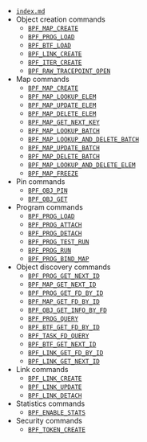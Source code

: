 * [`index.md`](index.md)
* Object creation commands
  * [`BPF_MAP_CREATE`](BPF_MAP_CREATE.md)
  * [`BPF_PROG_LOAD`](BPF_PROG_LOAD.md)
  * [`BPF_BTF_LOAD`](BPF_BTF_LOAD.md)
  * [`BPF_LINK_CREATE`](BPF_LINK_CREATE.md)
  * [`BPF_ITER_CREATE`](BPF_ITER_CREATE.md)
  * [`BPF_RAW_TRACEPOINT_OPEN`](BPF_RAW_TRACEPOINT_OPEN.md)
* Map commands
  * [`BPF_MAP_CREATE`](BPF_MAP_CREATE.md)
  * [`BPF_MAP_LOOKUP_ELEM`](BPF_MAP_LOOKUP_ELEM.md)
  * [`BPF_MAP_UPDATE_ELEM`](BPF_MAP_UPDATE_ELEM.md)
  * [`BPF_MAP_DELETE_ELEM`](BPF_MAP_DELETE_ELEM.md)
  * [`BPF_MAP_GET_NEXT_KEY`](BPF_MAP_GET_NEXT_KEY.md)
  * [`BPF_MAP_LOOKUP_BATCH`](BPF_MAP_LOOKUP_BATCH.md)
  * [`BPF_MAP_LOOKUP_AND_DELETE_BATCH`](BPF_MAP_LOOKUP_AND_DELETE_BATCH.md)
  * [`BPF_MAP_UPDATE_BATCH`](BPF_MAP_UPDATE_BATCH.md)
  * [`BPF_MAP_DELETE_BATCH`](BPF_MAP_DELETE_BATCH.md)
  * [`BPF_MAP_LOOKUP_AND_DELETE_ELEM`](BPF_MAP_LOOKUP_AND_DELETE_ELEM.md)
  * [`BPF_MAP_FREEZE`](BPF_MAP_FREEZE.md)
* Pin commands
  * [`BPF_OBJ_PIN`](BPF_OBJ_PIN.md)
  * [`BPF_OBJ_GET`](BPF_OBJ_GET.md)
* Program commands
  * [`BPF_PROG_LOAD`](BPF_PROG_LOAD.md)
  * [`BPF_PROG_ATTACH`](BPF_PROG_ATTACH.md)
  * [`BPF_PROG_DETACH`](BPF_PROG_DETACH.md)
  * [`BPF_PROG_TEST_RUN`](BPF_PROG_TEST_RUN.md)
  * [`BPF_PROG_RUN`](BPF_PROG_TEST_RUN.md)
  * [`BPF_PROG_BIND_MAP`](BPF_PROG_BIND_MAP.md)
* Object discovery commands
  * [`BPF_PROG_GET_NEXT_ID`](BPF_PROG_GET_NEXT_ID.md)
  * [`BPF_MAP_GET_NEXT_ID`](BPF_MAP_GET_NEXT_ID.md)
  * [`BPF_PROG_GET_FD_BY_ID`](BPF_PROG_GET_FD_BY_ID.md)
  * [`BPF_MAP_GET_FD_BY_ID`](BPF_MAP_GET_FD_BY_ID.md)
  * [`BPF_OBJ_GET_INFO_BY_FD`](BPF_OBJ_GET_INFO_BY_FD.md)
  * [`BPF_PROG_QUERY`](BPF_PROG_QUERY.md)
  * [`BPF_BTF_GET_FD_BY_ID`](BPF_BTF_GET_FD_BY_ID.md)
  * [`BPF_TASK_FD_QUERY`](BPF_TASK_FD_QUERY.md)
  * [`BPF_BTF_GET_NEXT_ID`](BPF_BTF_GET_NEXT_ID.md)
  * [`BPF_LINK_GET_FD_BY_ID`](BPF_LINK_GET_FD_BY_ID.md)
  * [`BPF_LINK_GET_NEXT_ID`](BPF_LINK_GET_NEXT_ID.md)
* Link commands
  * [`BPF_LINK_CREATE`](BPF_LINK_CREATE.md)
  * [`BPF_LINK_UPDATE`](BPF_LINK_UPDATE.md)
  * [`BPF_LINK_DETACH`](BPF_LINK_DETACH.md)
* Statistics commands
  * [`BPF_ENABLE_STATS`](BPF_ENABLE_STATS.md)
* Security commands
  * [`BPF_TOKEN_CREATE`](BPF_TOKEN_CREATE.md)
